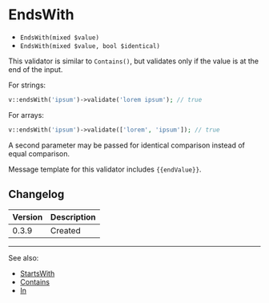# EndsWith

- `EndsWith(mixed $value)`
- `EndsWith(mixed $value, bool $identical)`

This validator is similar to `Contains()`, but validates
only if the value is at the end of the input.

For strings:

```php
v::endsWith('ipsum')->validate('lorem ipsum'); // true
```

For arrays:

```php
v::endsWith('ipsum')->validate(['lorem', 'ipsum']); // true
```

A second parameter may be passed for identical comparison instead
of equal comparison.

Message template for this validator includes `{{endValue}}`.

## Changelog

Version | Description
--------|-------------
  0.3.9 | Created

***
See also:

- [StartsWith](StartsWith.md)
- [Contains](Contains.md)
- [In](In.md)

